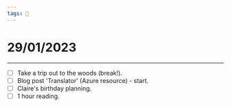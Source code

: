 ```yaml
---
tags: 📆
---
```


# 29/01/2023
---

- [ ] Take a trip out to the woods (break!).
- [ ] Blog post 'Translator' (Azure resource) - start.
- [ ] Claire's birthday planning.
- [ ] 1 hour reading.